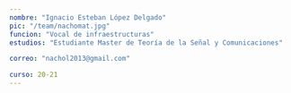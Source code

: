 ```yaml
---
nombre: "Ignacio Esteban López Delgado"
pic: "/team/nachomat.jpg"
funcion: "Vocal de infraestructuras"
estudios: "Estudiante Master de Teoría de la Señal y Comunicaciones"

correo: "nachol2013@gmail.com"

curso: 20-21
---
```

